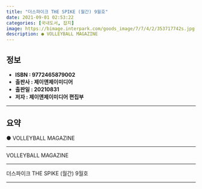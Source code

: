 ```yaml
---
title: "더스파이크 THE SPIKE (월간) 9월호"
date: 2021-09-01 02:53:22
categories: [국내도서, 잡지]
image: https://bimage.interpark.com/goods_image/7/7/4/2/353717742s.jpg
description: ● VOLLEYBALL MAGAZINE
---
```


## **정보**

- **ISBN : 9772465879002**
- **출판사 : 제이앤제이미디어**
- **출판일 : 20210831**
- **저자 : 제이앤제이미디어 편집부**

------



## **요약**

●  VOLLEYBALL MAGAZINE

------

VOLLEYBALL MAGAZINE

------


더스파이크 THE SPIKE (월간) 9월호 

------


